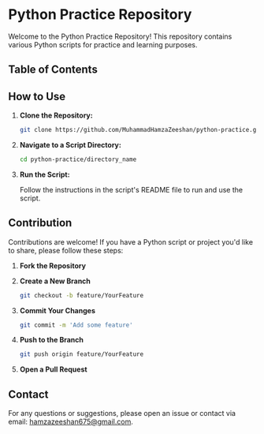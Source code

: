 # Python Practice Repository

Welcome to the Python Practice Repository! This repository contains various Python scripts for practice and learning purposes.

## Table of Contents

## How to Use

1. **Clone the Repository:**

    ```bash
    git clone https://github.com/MuhammadHamzaZeeshan/python-practice.git
    ```

2. **Navigate to a Script Directory:**

    ```bash
    cd python-practice/directory_name
    ```

3. **Run the Script:**

    Follow the instructions in the script's README file to run and use the script.


## Contribution

Contributions are welcome! If you have a Python script or project you'd like to share, please follow these steps:

1. **Fork the Repository**

2. **Create a New Branch**

    ```bash
    git checkout -b feature/YourFeature
    ```

3. **Commit Your Changes**

    ```bash
    git commit -m 'Add some feature'
    ```

4. **Push to the Branch**

    ```bash
    git push origin feature/YourFeature
    ```

5. **Open a Pull Request**


## Contact

For any questions or suggestions, please open an issue or contact via email: hamzazeeshan675@gmail.com.
